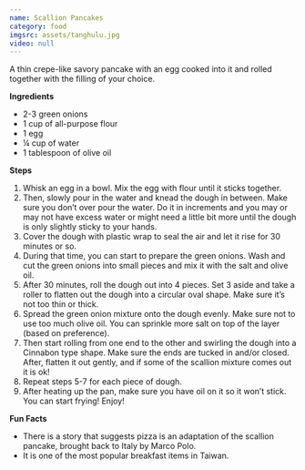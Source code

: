 ```yaml
---
name: Scallion Pancakes
category: food
imgsrc: assets/tanghulu.jpg
video: null
---
```


A thin crepe-like savory pancake with an egg cooked into it and rolled together with the filling of your choice.

**Ingredients**
- 2-3 green onions
- 1 cup of all-purpose flour
- 1 egg
- ¼ cup of water
- 1 tablespoon  of olive oil

**Steps**
1. Whisk an egg in a bowl. Mix the egg with flour until it sticks together.
2. Then, slowly pour in the water and knead the dough in between. Make sure you don’t over pour the water. Do it in increments and you may or may not have excess water or might need a little bit more until the dough is only slightly sticky to your hands.
3. Cover the dough with plastic wrap to seal the air and let it rise for 30 minutes or so.
4. During that time, you can start to prepare the green onions. Wash and cut the green onions into small pieces and mix it with the salt and olive oil.
5. After 30 minutes, roll the dough out into 4 pieces. Set 3 aside and take a roller to flatten out the dough into a circular oval shape. Make sure it’s not too thin or thick.
6. Spread the green onion mixture onto the dough evenly. Make sure not to use too much olive oil. You can sprinkle more salt on top of the layer (based on preference).
7. Then start rolling from one end to the other and swirling the dough into a Cinnabon type shape. Make sure the ends are tucked in and/or closed. After, flatten it out gently, and if some of the scallion mixture comes out it is ok!
8. Repeat steps 5-7 for each piece of dough.
9. After heating up the pan, make sure you have oil on it so it won’t stick. You can start frying! Enjoy!

**Fun Facts**
- There is a story that suggests pizza is an adaptation of the scallion pancake, brought back to Italy by Marco Polo.
- It is one of the most popular breakfast items in Taiwan.
